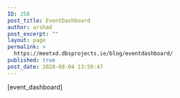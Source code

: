 ```yaml
---
ID: 258
post_title: EventDashboard
author: arshad
post_excerpt: ""
layout: page
permalink: >
  https://meetxd.dbsprojects.ie/blog/eventdashboard/
published: true
post_date: 2020-08-04 13:50:47
---
```

<!-- wp:shortcode -->
[event_dashboard]
<!-- /wp:shortcode -->

<!-- wp:paragraph -->
<p></p>
<!-- /wp:paragraph -->
